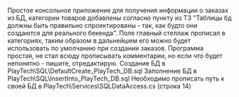 Простое консольное приложение для получения информации о заказах из БД, категории товаров добавлены согласно пункту 
из ТЗ "Таблицы бд должны быть правильно спроектированы - так, как будто они создаются для реального бекенда".
Поле главный стеллаж прописал в категориях, таким образом в дальнейшем его можно будет использовать по умолчанию 
при создании заказов. Программа простая, не стал всюду прописывать комментарии,
но если что будет непонятно - пишите, отредактирую.
Создание БД в PlayTech\SQL\DefaultCreate_PlayTech_DB.sql
Заполнение БД в PlayTech\SQL\InsertInto_PlayTech_DB.sql
Необходимо прописать путь к своей БД в PlayTech\Services\SQLDataAccess.cs (строка 14)
